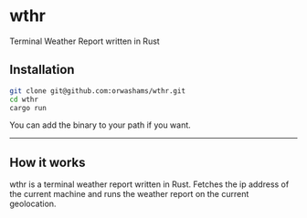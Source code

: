 # wthr

Terminal Weather Report written in Rust

## Installation

```sh
git clone git@github.com:orwashams/wthr.git
cd wthr
cargo run
```

You can add the binary to your path if you want.

---

## How it works

wthr is a terminal weather report written in Rust.
Fetches the ip address of the current machine and runs the weather report on the current geolocation.
